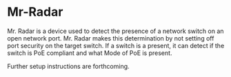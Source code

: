 # Mr-Radar

Mr. Radar is a device used to detect the presence of a network switch on an open network port. Mr. Radar makes this determination by not setting off port security on the target switch. If a switch is a present, it can detect if the switch is PoE compliant and what Mode of PoE is present.

Further setup instructions are forthcoming.
